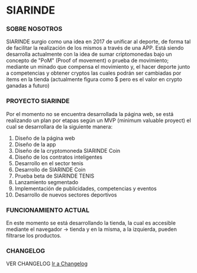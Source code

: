 # SIARINDE
### SOBRE NOSOTROS
SIARINDE surgio como una idea en 2017 de unificar al deporte, de forma tal de facilitar la realización de los mismos a través de una APP. Está siendo desarrolla actualmente con la idea de sumar criptomonedas bajo un concepto de "PoM" (Proof of movement) o prueba de movimiento; mediante un minado que compensa el movimiento y, el hacer deporte junto a competencias y obtener cryptos las cuales podrán ser cambiadas por items en la tienda (actualmente figura como $ pero es el valor en crypto ganadas a futuro)

### PROYECTO SIARINDE
Por el momento no se encuentra desarrollada la página web, se está realizando un plan por etapas según un MVP (minimum valuable proyect) el cual se desarrollara de la siguiente manera:

1. Diseño de la página web 
2. Diseño de la app
3. Diseño de la cryptomoneda SIARINDE Coin
4. Diseño de los contratos inteligentes
5. Desarrollo en el sector tenis 
6. Desarrollo de SIARINDE Coin
7. Prueba beta de SIARINDE TENIS
8. Lanzamiento segmentado
9. Implementación de publicidades, competencias y eventos
10. Desarrollo de nuevos sectores deportivos

### FUNCIONAMIENTO ACTUAL
En este momento se está desarrollando la tienda, la cual es accesible mediante el navegador -> tienda y en la misma, a la izquierda, pueden filtrarse los productos.


### CHANGELOG
VER CHANGELOG
[Ir a Changelog](https://github.com/Mguardia50/SIARINDE/blob/main/Siarinde%20Changelog.md)
